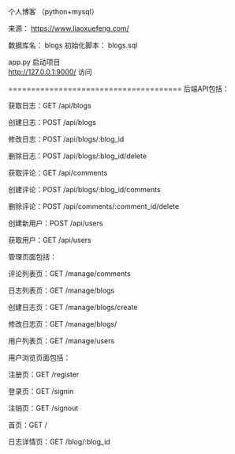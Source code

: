个人博客 （python+mysql）   

来源： https://www.liaoxuefeng.com/

数据库名： blogs 
初始化脚本： blogs.sql

app.py 启动项目  
http://127.0.0.1:9000/  访问

======================================
后端API包括：

获取日志：GET /api/blogs

创建日志：POST /api/blogs

修改日志：POST /api/blogs/:blog_id

删除日志：POST /api/blogs/:blog_id/delete

获取评论：GET /api/comments

创建评论：POST /api/blogs/:blog_id/comments

删除评论：POST /api/comments/:comment_id/delete

创建新用户：POST /api/users

获取用户：GET /api/users

管理页面包括：

评论列表页：GET /manage/comments

日志列表页：GET /manage/blogs

创建日志页：GET /manage/blogs/create

修改日志页：GET /manage/blogs/

用户列表页：GET /manage/users

用户浏览页面包括：

注册页：GET /register

登录页：GET /signin

注销页：GET /signout

首页：GET /

日志详情页：GET /blog/:blog_id
